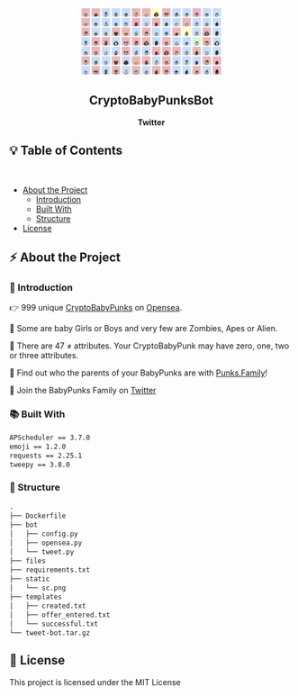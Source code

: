 <!-- PROJECT LOGO -->
<br />
<p align="center">
  <img src="https://github.com/TheCryptoBabyPunks/CryptoBabyPunksDiscordBot/blob/main/static/sc.png" width="50%" height="50%">
</p>

<h2 align="center">CryptoBabyPunksBot</h2>

<p align="center">
  <b>Twitter</b>
</p>
 
## :bulb: Table of Contents
<br>

* [About the Project](#about-the-project)
  * [Introduction](#introduction)
  * [Built With](#built-with)
  * [Structure](#structure)
* [License](#license)

## :zap: About the Project

### :tada: Introduction


👉 999 unique [CryptoBabyPunks](http://www.cryptobabypunks.com/allcryptobabypunks.html) on [Opensea](https://opensea.io/collection/cryptobabypunks).

🍼 Some are baby Girls or Boys and very few are Zombies, Apes or Alien.

💎 There are 47 ≠ attributes. Your CryptoBabyPunk may have zero, one, two or three attributes.

🥰 Find out who the parents of your BabyPunks are with [Punks.Family](http://punks.family/)!

💬 Join the BabyPunks Family on [Twitter](https://twitter.com/cryptobabypunks)

### :books: Built With

```
APScheduler == 3.7.0
emoji == 1.2.0
requests == 2.25.1
tweepy == 3.8.0
```

### :art: Structure

```
.
├── Dockerfile
├── bot
│   ├── config.py
│   ├── opensea.py
│   └── tweet.py
├── files
├── requirements.txt
├── static
│   └── sc.png
├── templates
│   ├── created.txt
│   ├── offer_entered.txt
│   └── successful.txt
└── tweet-bot.tar.gz
```

## :open_book: License

This project is licensed under the MIT License
